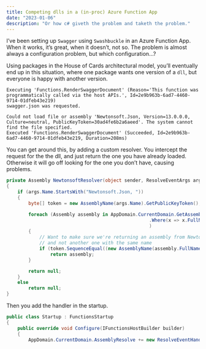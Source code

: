 ```yaml
---
title: Competing dlls in a (in-proc) Azure Function App
date: "2023-01-06"
description: "Or how c# giveth the problem and taketh the problem."
---
```


Iʼve been setting up ```Swagger``` using ```Swashbuckle``` in an Azure
Function App.  When it works, itʼs great, when it doesnʼt, not so.  The
problem is almost always a configuration problem, but which configuration...?

Using packages in the House of Cards architectural model, youʼll eventually 
end up in this situation, where one package wants one version of a ```dll```,
but everyone is happy with another version.  

```
Executing 'Functions.RenderSwaggerDocument' (Reason='This function was programmatically called via the host APIs.', Id=2e9b963b-6ad7-4460-9714-01dfeb43e219)
swagger.json was requested.

Could not load file or assembly 'Newtonsoft.Json, Version=13.0.0.0, Culture=neutral, PublicKeyToken=30ad4fe6b2a6aeed'. The system cannot find the file specified.
Executed 'Functions.RenderSwaggerDocument' (Succeeded, Id=2e9b963b-6ad7-4460-9714-01dfeb43e219, Duration=208ms)
```

You can get around this, by adding a custom resolver.  You intercept the request for the
the dll, and just return the one you have already loaded.  Otherwise it will go off looking
for the one you donʼt have, causing problems.


```c#
private Assembly NewtonsoftResolver(object sender, ResolveEventArgs args)
{
	if (args.Name.StartsWith("Newtonsoft.Json, "))
	{
		byte[] token = new AssemblyName(args.Name).GetPublicKeyToken();

		foreach (Assembly assembly in AppDomain.CurrentDomain.GetAssemblies()
													.Where(x => x.FullName.StartsWith("Newtonsoft.Json, "))
													)
		{
			// Want to make sure we're returning an assembly from NewtonSoft
			// and not another one with the same name
			if (token.SequenceEqual((new AssemblyName(assembly.FullName).GetPublicKeyToken())))
				return assembly;
		}

		return null;
	}
	else
		return null;
}
```

Then you add the handler in the startup.  

```c#
public class Startup : FunctionsStartup
{
	public override void Configure(IFunctionsHostBuilder builder)
	{
		AppDomain.CurrentDomain.AssemblyResolve += new ResolveEventHandler(NewtonsoftResolver);
```

